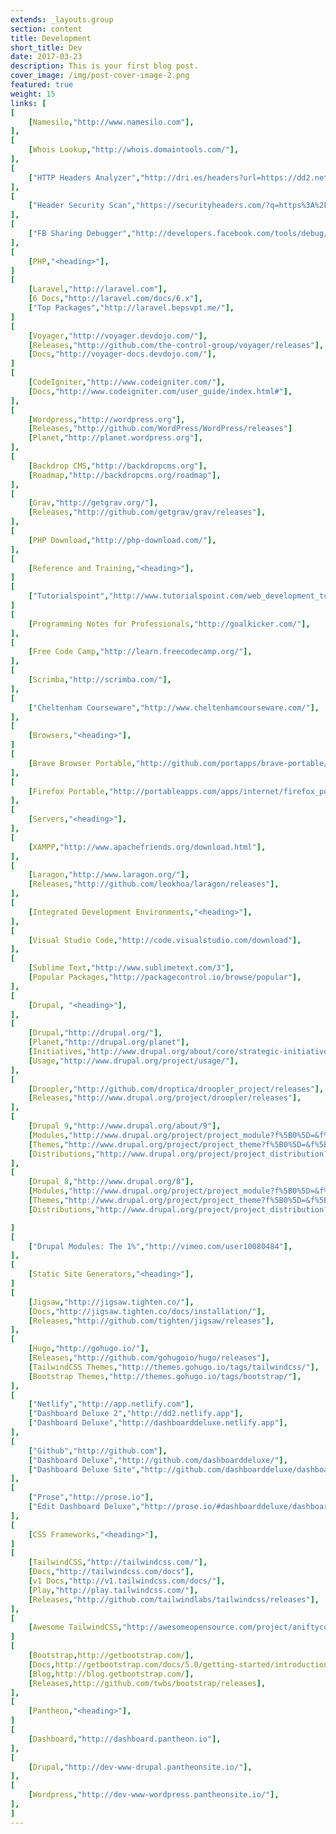 ```yaml
---
extends: _layouts.group
section: content
title: Development
short_title: Dev
date: 2017-03-23
description: This is your first blog post.
cover_image: /img/post-cover-image-2.png
featured: true
weight: 15
links: [
[
    [Namesilo,"http://www.namesilo.com"],
],
[
    [Whois Lookup,"http://whois.domaintools.com/"],
],
[
    ["HTTP Headers Analyzer","http://dri.es/headers?url=https://dd2.netlify.app"],
],
[
    ["Header Security Scan","https://securityheaders.com/?q=https%3A%2F%2Fdd2.netlify.app%2F"],
],
[
    ["FB Sharing Debugger","http://developers.facebook.com/tools/debug/"],
],
[
    [PHP,"<heading>"],
]
[
    [Laravel,"http://laravel.com"],
    [6 Docs,"http://laravel.com/docs/6.x"],
    ["Top Packages","http://laravel.bepsvpt.me/"],
]
[
    [Voyager,"http://voyager.devdojo.com/"],
    [Releases,"http://github.com/the-control-group/voyager/releases"],
    [Docs,"http://voyager-docs.devdojo.com/"],
]
[
    [CodeIgniter,"http://www.codeigniter.com/"],
    [Docs,"http://www.codeigniter.com/user_guide/index.html#"],
],
[
    [Wordpress,"http://wordpress.org"],
    [Releases,"http://github.com/WordPress/WordPress/releases"]
    [Planet,"http://planet.wordpress.org"],
],
[
    [Backdrop CMS,"http://backdropcms.org"],
    [Roadmap,"http://backdropcms.org/roadmap"],
],
[
    [Grav,"http://getgrav.org/"],
    [Releases,"http://github.com/getgrav/grav/releases"],
],
[
    [PHP Download,"http://php-download.com/"],
],
[
    [Reference and Training,"<heading>"],
]
[
    ["Tutorialspoint","http://www.tutorialspoint.com/web_development_tutorials.htm"],
]
[
    [Programming Notes for Professionals,"http://goalkicker.com/"],
],
[
    [Free Code Camp,"http://learn.freecodecamp.org/"],
],
[
    [Scrimba,"http://scrimba.com/"],
],
[
    ["Cheltenham Courseware","http://www.cheltenhamcourseware.com/"],
],
[
    [Browsers,"<heading>"],
]
[
    [Brave Browser Portable,"http://github.com/portapps/brave-portable/releases"],
],
[
    [Firefox Portable,"http://portableapps.com/apps/internet/firefox_portable"],
],
[
    [Servers,"<heading>"],
],
[
    [XAMPP,"http://www.apachefriends.org/download.html"],
],
[
    [Laragon,"http://www.laragon.org/"],
    [Releases,"http://github.com/leokhoa/laragon/releases"],
],
[
    [Integrated Development Environments,"<heading>"],
],
[
    [Visual Studio Code,"http://code.visualstudio.com/download"],
],
[
    [Sublime Text,"http://www.sublimetext.com/3"],
    [Popular Packages,"http://packagecontrol.io/browse/popular"],
],
[
    [Drupal, "<heading>"],
],
[
    [Drupal,"http://drupal.org/"],
    [Planet,"http://drupal.org/planet"],
    [Initiatives,"http://www.drupal.org/about/core/strategic-initiatives"],
    [Usage,"http://www.drupal.org/project/usage/"],
],
[
    [Droopler,"http://github.com/droptica/droopler_project/releases"],
    [Releases,"http://www.drupal.org/project/droopler/releases"],
],
[
    [Drupal 9,"http://www.drupal.org/about/9"],
    [Modules,"http://www.drupal.org/project/project_module?f%5B0%5D=&f%5B1%5D=&f%5B2%5D=&f%5B3%5D=sm_core_compatibility%3A9&f%5B4%5D=sm_field_project_type%3Afull&f%5B5%5D=&f%5B6%5D=&text=&solrsort=ds_project_latest_release+desc&op=Search"],
    [Themes,"http://www.drupal.org/project/project_theme?f%5B0%5D=&f%5B1%5D=&f%5B2%5D=sm_core_compatibility%3A9&f%5B3%5D=sm_field_project_type%3Afull&f%5B4%5D=&f%5B5%5D=&text=&solrsort=ds_project_latest_release+desc&op=Search"],
    [Distributions,"http://www.drupal.org/project/project_distribution?f%5B0%5D=&f%5B1%5D=&f%5B2%5D=sm_core_compatibility%3A9&f%5B3%5D=sm_field_project_type%3Afull&f%5B4%5D=&f%5B5%5D=&text=&solrsort=ds_project_latest_release+desc&op=Search"],
],
[
    [Drupal 8,"http://www.drupal.org/8"],
    [Modules,"http://www.drupal.org/project/project_module?f%5B0%5D=&f%5B1%5D=&f%5B2%5D=&f%5B3%5D=sm_core_compatibility%3A8&f%5B4%5D=sm_field_project_type%3Afull&f%5B5%5D=&f%5B6%5D=&text=&solrsort=ds_project_latest_release+desc&op=Search"],
    [Themes,"http://www.drupal.org/project/project_theme?f%5B0%5D=&f%5B1%5D=&f%5B2%5D=sm_core_compatibility%3A8&f%5B3%5D=sm_field_project_type%3Afull&f%5B4%5D=&f%5B5%5D=&text=&solrsort=ds_project_latest_release+desc&op=Search"],
    [Distributions,"http://www.drupal.org/project/project_distribution?f%5B0%5D=&f%5B1%5D=&f%5B2%5D=sm_core_compatibility%3A8&f%5B3%5D=sm_field_project_type%3Afull&f%5B4%5D=&f%5B5%5D=&text=&solrsort=ds_project_latest_release+desc&op=Search"],

]
[
    ["Drupal Modules: The 1%","http://vimeo.com/user10080484"],
],
[
    [Static Site Generators,"<heading>"],
]
[
    [Jigsaw,"http://jigsaw.tighten.co/"],
    [Docs,"http://jigsaw.tighten.co/docs/installation/"],
    [Releases,"http://github.com/tighten/jigsaw/releases"],
],
[
    [Hugo,"http://gohugo.io/"],
    [Releases,"http://github.com/gohugoio/hugo/releases"],
    [TailwindCSS Themes,"http://themes.gohugo.io/tags/tailwindcss/"],
    [Bootstrap Themes,"http://themes.gohugo.io/tags/bootstrap/"],
],
[
    ["Netlify","http://app.netlify.com"],
    ["Dashboard Deluxe 2","http://dd2.netlify.app"],
    ["Dashboard Deluxe","http://dashboarddeluxe.netlify.app"],
],
[
    ["Github","http://github.com"],
    ["Dashboard Deluxe","http://github.com/dashboarddeluxe/"],
    ["Dashboard Deluxe Site","http://github.com/dashboarddeluxe/dashboarddeluxe.github.io"],
],
[
    ["Prose","http://prose.io"],
    ["Edit Dashboard Deluxe","http://prose.io/#dashboarddeluxe/dashboarddeluxe.github.io/edit/master/index.md"],
],
[
    [CSS Frameworks,"<heading>"],
]
[
    [TailwindCSS,"http://tailwindcss.com/"],
    [Docs,"http://tailwindcss.com/docs"],
    [v1 Docs,"http://v1.tailwindcss.com/docs/"],
    [Play,"http://play.tailwindcss.com/"],
    [Releases,"http://github.com/tailwindlabs/tailwindcss/releases"],
],
[
    [Awesome TailwindCSS,"http://awesomeopensource.com/project/aniftyco/awesome-tailwindcss"],
]
[
    [Bootstrap,http://getbootstrap.com/],
    [Docs,http://getbootstrap.com/docs/5.0/getting-started/introduction/],
    [Blog,http://blog.getbootstrap.com/],
    [Releases,http://github.com/twbs/bootstrap/releases],
],
[
    [Pantheon,"<heading>"],
]
[
    [Dashboard,"http://dashboard.pantheon.io"],
],
[
    [Drupal,"http://dev-www-drupal.pantheonsite.io/"],
],
[
    [Wordpress,"http://dev-www-wordpress.pantheonsite.io/"],
],
]
---
```

